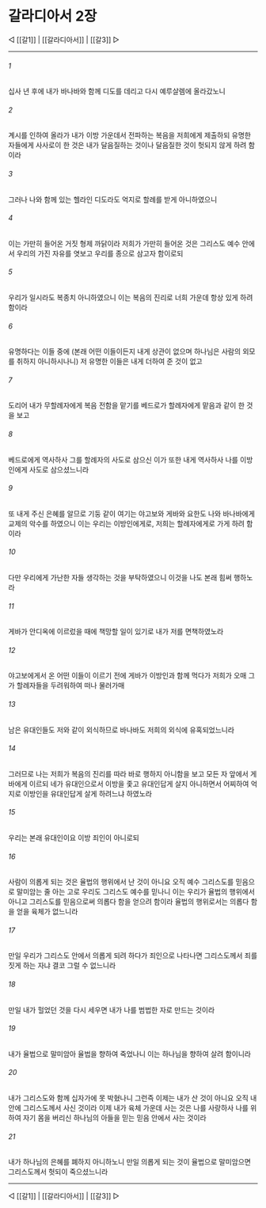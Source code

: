 # 갈라디아서 2장

◁ [[갈1]] | [[갈라디아서]] | [[갈3]] ▷
***

###### 1
십사 년 후에 내가 바나바와 함께 디도를 데리고 다시 예루살렘에 올라갔노니

###### 2
계시를 인하여 올라가 내가 이방 가운데서 전파하는 복음을 저희에게 제출하되 유명한 자들에게 사사로이 한 것은 내가 달음질하는 것이나 달음질한 것이 헛되지 않게 하려 함이라

###### 3
그러나 나와 함께 있는 헬라인 디도라도 억지로 할례를 받게 아니하였으니

###### 4
이는 가만히 들어온 거짓 형제 까닭이라 저희가 가만히 들어온 것은 그리스도 예수 안에서 우리의 가진 자유를 엿보고 우리를 종으로 삼고자 함이로되

###### 5
우리가 일시라도 복종치 아니하였으니 이는 복음의 진리로 너희 가운데 항상 있게 하려 함이라

###### 6
유명하다는 이들 중에 (본래 어떤 이들이든지 내게 상관이 없으며 하나님은 사람의 외모를 취하지 아니하시나니) 저 유명한 이들은 내게 더하여 준 것이 없고

###### 7
도리어 내가 무할례자에게 복음 전함을 맡기를 베드로가 할례자에게 맡음과 같이 한 것을 보고

###### 8
베드로에게 역사하사 그를 할례자의 사도로 삼으신 이가 또한 내게 역사하사 나를 이방인에게 사도로 삼으셨느니라

###### 9
또 내게 주신 은혜를 알므로 기둥 같이 여기는 야고보와 게바와 요한도 나와 바나바에게 교제의 악수를 하였으니 이는 우리는 이방인에게로, 저희는 할례자에게로 가게 하려 함이라

###### 10
다만 우리에게 가난한 자들 생각하는 것을 부탁하였으니 이것을 나도 본래 힘써 행하노라

###### 11
게바가 안디옥에 이르렀을 때에 책망할 일이 있기로 내가 저를 면책하였노라

###### 12
야고보에게서 온 어떤 이들이 이르기 전에 게바가 이방인과 함께 먹다가 저희가 오매 그가 할례자들을 두려워하여 떠나 물러가매

###### 13
남은 유대인들도 저와 같이 외식하므로 바나바도 저희의 외식에 유혹되었느니라

###### 14
그러므로 나는 저희가 복음의 진리를 따라 바로 행하지 아니함을 보고 모든 자 앞에서 게바에게 이르되 네가 유대인으로서 이방을 좇고 유대인답게 살지 아니하면서 어찌하여 억지로 이방인을 유대인답게 살게 하려느냐 하였노라

###### 15
우리는 본래 유대인이요 이방 죄인이 아니로되

###### 16
사람이 의롭게 되는 것은 율법의 행위에서 난 것이 아니요 오직 예수 그리스도를 믿음으로 말미암는 줄 아는 고로 우리도 그리스도 예수를 믿나니 이는 우리가 율법의 행위에서 아니고 그리스도를 믿음으로써 의롭다 함을 얻으려 함이라 율법의 행위로서는 의롭다 함을 얻을 육체가 없느니라

###### 17
만일 우리가 그리스도 안에서 의롭게 되려 하다가 죄인으로 나타나면 그리스도께서 죄를 짓게 하는 자냐 결코 그럴 수 없느니라

###### 18
만일 내가 헐었던 것을 다시 세우면 내가 나를 범법한 자로 만드는 것이라

###### 19
내가 율법으로 말미암아 율법을 향하여 죽었나니 이는 하나님을 향하여 살려 함이니라

###### 20
내가 그리스도와 함께 십자가에 못 박혔나니 그런즉 이제는 내가 산 것이 아니요 오직 내 안에 그리스도께서 사신 것이라 이제 내가 육체 가운데 사는 것은 나를 사랑하사 나를 위하여 자기 몸을 버리신 하나님의 아들을 믿는 믿음 안에서 사는 것이라

###### 21
내가 하나님의 은혜를 폐하지 아니하노니 만일 의롭게 되는 것이 율법으로 말미암으면 그리스도께서 헛되이 죽으셨느니라

***
◁ [[갈1]] | [[갈라디아서]] | [[갈3]] ▷